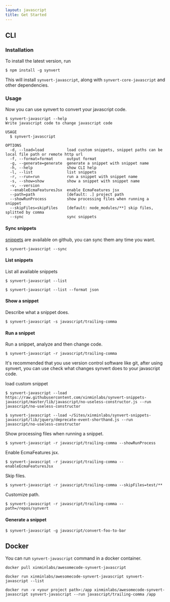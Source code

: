 ```yaml
---
layout: javascript
title: Get Started
---
```


## CLI

### Installation

To install the latest version, run

```
$ npm install -g synvert
```

This will install `synvert-javascript`, along with `synvert-core-javascript` and other dependencies.

### Usage

Now you can use synvert to convert your javascript code.

```
$ synvert-javascript --help
Write javascript code to change javascript code

USAGE
  $ synvert-javascript

OPTIONS
  -d, --load=load          load custom snippets, snippet paths can be local file path or remote http url
  -f, --format=format      output format
  -g, --generate=generate  generate a snippet with snippet name
  -h, --help               show CLI help
  -l, --list               list snippets
  -r, --run=run            run a snippet with snippet name
  -s, --show=show          show a snippet with snippet name
  -v, --version
  --enableEcmaFeaturesJsx  enable EcmaFeatures jsx
  --path=path              [default: .] project path
  --showRunProcess         show processing files when running a snippet
  --skipFiles=skipFiles    [default: node_modules/**] skip files, splitted by comma
  --sync                   sync snippets
```

#### Sync snippets

[snippets](https://github.com/xinminlabs/synvert-snippets-javascript) are available on github,
you can sync them any time you want.

```
$ synvert-javascript --sync
```

#### List snippets

List all available snippets

```
$ synvert-javascript --list

$ synvert-javascript --list --format json
```

#### Show a snippet

Describe what a snippet does.

```
$ synvert-javascript -s javascript/trailing-comma
```

#### Run a snippet

Run a snippet, analyze and then change code.

```
$ synvert-javascript -r javascript/trailing-comma
```

It's recommended that you use version control software like git,
after using synvert, you can use check what changes synvert does to
your javascript code.


load custom snippet

```
$ synvert-javascript --load https://raw.githubusercontent.com/xinminlabs/synvert-snippets-javascript/master/lib/javascript/no-useless-constructor.js --run javascript/no-useless-constructor

$ synvert-javascript --load ~/Sites/xinminlabs/synvert-snippets-javascript/lib/jquery/deprecate-event-shorthand.js --run javascript/no-useless-constructor
```

Show processing files when running a snippet.

```
$ synvert-javascript -r javascript/trailing-comma --showRunProcess
```

Enable EcmaFeatures jsx.

```
$ synvert-javascript -r javascript/trailing-comma --enableEcmaFeaturesJsx
```

Skip files.

```
$ synvert-javascript -r javascript/trailing-comma --skipFiles=test/**
```

Customize path.

```
$ synvert-javascript -r javascript/trailing-comma --path=/repos/synvert
```

#### Generate a snippet

```
$ synvert-javascript -g javascript/convert-foo-to-bar
```

## Docker

You can run `synvert-javascript` command in a docker container.

```
docker pull xinminlabs/awesomecode-synvert-javascript

docker run xinminlabs/awesomecode-synvert-javascript synvert-javascript --list

docker run -v <your project path>:/app xinminlabs/awesomecode-synvert-javascript synvert-javascript --run javascript/trailing-comma /app
```
